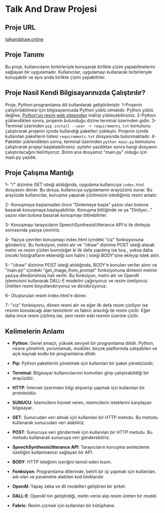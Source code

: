# Talk And Draw Projesi
## Proje URL
[talkanddraw.online](https://talkanddraw.online/)

## Proje Tanımı

Bu proje, kullanıcıların birbirleriyle konuşarak birlikte çizim yapabilmelerini sağlayan bir uygulamadır. Kullanıcılar, uygulamayı kullanarak birbirleriyle konuşabilir ve aynı anda birlikte çizim yapabilirler.

## Proje Nasil Kendi Bilgisayarınızda Çalıştırılır?

Proje, Python programlama dili kullanılarak geliştirilmiştir.
1-Projenin çalıştırılabilmesi için bilgisayarınızda Python yüklü olmalıdır. Python yüklü değilse, [Python'un resmi web sitesinden](https://www.python.org/downloads/) indirip yükleyebilirsiniz.
2-Python yüklendikten sonra, projenin bulunduğu dizine terminal üzerinden gidin.
3-Terminal üzerinden `pip install --user -r requirements.txt` komutunu çalıştırarak projenin içinde kullandığı paketleri yükleyin. Projenin içinde kullanılan paketlerin listesi `requirements.txt` dosyasında bulunmaktadır.
4-Paketler yüklendikten sonra, terminal üzerinden `python main.py` komutunu çalıştırarak projeyi başlatabilirsiniz. pytohn yazdıktan sonra hangi dosyanın çalıştırılacağını belirtiyoruz. Bizim ana dosyamız "main.py" olduğu için main.py yazdık.

## Proje Çalışma Mantığı

1- "/" dizinine GET isteği atıldığında, uygulama kullanıcıya `index.html` dosyasını döner. Bu dosya, kullanıcıya uygulamanın arayüzünü sunar. Bu arayüzde kullanıcılar, konuşma yaparak çizilmesini istediğimiz resmi anlatır.

2- Konuşmaya başlamadan önce "Dinlemeye başla" yazısı olan butona basarak konuşmaya başlayabilirler. Konuşma bittiğinde ve ya "Dinliyor..." yazısı olan butona basarak konuşmayı bitirebilirler.

3- Konuşmayı tarayıcıların SpeechSynthesisUtterance API'si ile dinleyip sonrasında yazıya çeviririz.

4- Yazıya çevrilen konuşmayı index.html içindeki "ciz" fonksiyonuna göndeririz. Bu fonksiyon, metni alır ve "/draw" dizinine POST isteği atarak metni ve resim çizilen kısmı(eğer ki ilk defa yapılmış ise boş , yoksa daha önceki fotoğrafların eklendiği son halini ) isteği BODY'sine ekleyip istek atılır.

5- "/draw" dizinine POST isteği atıldığında, BODY'e konulan veriler alınır ve "main.py" içindeki "get_image_from_prompt" fonksiyonuna dinlenin metnin yazıya döndürülmüş hali verilir. Bu fonksiyon, metni alır ve OpenAI istemcisini kullanarak DALL-E modelini çağırıyoruz ve resim üretiyoruz. Üretilen resmi boyutlandırıyoruz ve döndürüyoruz.

6- Oluşturulan resim index.html'e döner.

7- "ciz" fonksiyonu, dönen resmi alır ve eğer ilk defa resim çiziliyor ise resmin konulacağı alan temizlenir ve fabric aracılığı ile resim çizilir. Eğer daha önce resim çizilmiş ise, yeni resim eski resmin üzerine çizilir.

## Kelimelerin Anlamı

- **Python**: Genel amaçlı, yüksek seviyeli bir programlama dilidir. Python, nesne yönelimli, yorumlamalı, modüler, birçok platformda çalışabilen ve açık kaynak kodlu bir programlama dilidir.

- **Pip**: Python paketlerini yönetmek için kullanılan bir paket yöneticisidir.

- **Terminal**: Bilgisayar kullanıcılarının komutları girip çalıştırabildiği bir arayüzdür.

- **HTTP**: İnternet üzerinden bilgi alışverişi yapmak için kullanılan bir protokoldür.

- **SUNUCU**: İstemcilere hizmet veren, istemcilerin isteklerini karşılayan bilgisayar.

- **GET**: Sunucudan veri almak için kullanılan bir HTTP metodu. Bu metodu kullanarak sunucudan veri alabiliriz.

- **POST**: Sunucuya veri göndermek için kullanılan bir HTTP metodu. Bu metodu kullanarak sunucuya veri gönderebiliriz.

- **SpeechSynthesisUtterance API**: Tarayıcıların konuşma sentezleme özelliğini kullanmamızı sağlayan bir API.

- **BODY**: HTTP isteğinin içeriğini temsil eden kısım.

- **Fonksiyon**: Programlama dillerinde, belirli bir işi yapmak için kullanılan, adı olan ve parametre alabilen kod bloklarıdır.

- **OpenAI**: Yapay zeka ve dil modelleri geliştiren bir şirket.

- **DALL-E**: OpenAI'nin geliştirdiği, metin verisi alıp resim üreten bir model.

- **Fabric**: Resim çizmek için kullanılan bir kütüphane.
